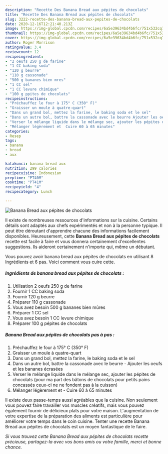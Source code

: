 ```yaml
---
description: "Recette Des Banana Bread aux pépites de chocolats"
title: "Recette Des Banana Bread aux pépites de chocolats"
slug: 3222-recette-des-banana-bread-aux-pepites-de-chocolats
date: 2020-12-16T12:21:40.213Z
image: https://img-global.cpcdn.com/recipes/6a5e39634bd4b6fc/751x532cq70/banana-bread-aux-pepites-de-chocolats-photo-principale-de-la-recette.jpg
thumbnail: https://img-global.cpcdn.com/recipes/6a5e39634bd4b6fc/751x532cq70/banana-bread-aux-pepites-de-chocolats-photo-principale-de-la-recette.jpg
cover: https://img-global.cpcdn.com/recipes/6a5e39634bd4b6fc/751x532cq70/banana-bread-aux-pepites-de-chocolats-photo-principale-de-la-recette.jpg
author: Roger Morrison
ratingvalue: 3.4
reviewcount: 12
recipeingredient:
- "2 oeufs 250 g de farine"
- "1 CC baking soda"
- "120 g beurre"
- "110 g cassonade"
- "500 g bananes bien mres"
- "1 CC sel"
- "1 CC levure chimique"
- "100 g ppites de chocolats"
recipeinstructions:
- "Préchauffez le four à 175° C (350° F)"
- "Graisser un moule à quatre-quart"
- "Dans un grand bol, mettez la farine, le baking soda et le sel"
- "Dans un autre bol, battre la cassonade avec le beurre Ajouter les oeufs et les bananes écrasées"
- "Verser le mélange liquide dans le mélange sec, ajouter les pépites de chocolats (pour ma part des bâtons de chocolats pour petits pains concassés ceux-ci ne ne fondent pas à la cuisson)"
- "Mélanger légèrement et  Cuire 60 à 65 minutes"
categories:
- Resep
tags:
- banana
- bread
- aux

katakunci: banana bread aux 
nutrition: 299 calories
recipecuisine: Indonesian
preptime: "PT40M"
cooktime: "PT41M"
recipeyield: "4"
recipecategory: Lunch

---
```



![Banana Bread aux pépites de chocolats](https://img-global.cpcdn.com/recipes/6a5e39634bd4b6fc/751x532cq70/banana-bread-aux-pepites-de-chocolats-photo-principale-de-la-recette.jpg)

Il existe de nombreuses ressources d'informations sur la cuisine. Certains détails sont adaptés aux chefs expérimentés et non à la personne typique. Il peut être déroutant d'apprendre chacune des informations facilement disponibles. Heureusement, cette <strong> Banana Bread aux pépites de chocolats </strong> recette est facile à faire et vous donnera certainement d'excellentes suggestions. Ils aideront certainement n'importe qui, même un débutant.

<!--inarticleads1-->

Vous pouvez avoir banana bread aux pépites de chocolats en utilisant 8 Ingrédients et 6 pas. Voici comment vous cuire cette.

##### Ingrédients de banana bread aux pépites de chocolats :

1. Utilisation 2 oeufs 250 g de farine
1. Fournir 1 CC baking soda
1. Fournir 120 g beurre
1. Préparer 110 g cassonade
1. Vous avez besoin 500 g bananes bien mûres
1. Préparer 1 CC sel
1. Vous avez besoin 1 CC levure chimique
1. Préparer 100 g pépites de chocolats




<!--inarticleads2-->

##### Banana Bread aux pépites de chocolats pas à pas :

1. Préchauffez le four à 175° C (350° F)
1. Graisser un moule à quatre-quart
1. Dans un grand bol, mettez la farine, le baking soda et le sel
1. Dans un autre bol, battre la cassonade avec le beurre - Ajouter les oeufs et les bananes écrasées
1. Verser le mélange liquide dans le mélange sec, ajouter les pépites de chocolats (pour ma part des bâtons de chocolats pour petits pains concassés ceux-ci ne ne fondent pas à la cuisson)
1. Mélanger légèrement et  - Cuire 60 à 65 minutes




<!--inarticleads1-->

<p>
Il existe deux passe-temps aussi agréables que la cuisine. Non seulement vous pouvez faire travailler vos muscles créatifs, mais vous pouvez également fournir de délicieux plats pour votre maison. L'augmentation de votre expertise de la préparation des aliments est particulière pour améliorer votre temps dans le coin cuisine. Tenter une recette Banana Bread aux pépites de chocolats est un moyen fantastique de le faire.
</p>

<p>
<i>Si vous trouvez cette Banana Bread aux pépites de chocolats recette précieuse, partagez-la avec vos bons amis ou votre famille, merci et bonne chance.</i>
</p>
